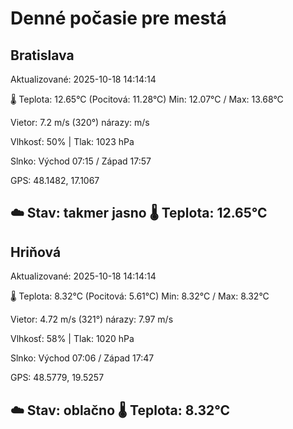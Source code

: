 ﻿# Denné počasie pre mestá

## Bratislava
Aktualizované: 2025-10-18 14:14:14

🌡️ Teplota: 12.65°C 
(Pocitová: 11.28°C)
Min: 12.07°C / Max: 13.68°C

Vietor: 7.2 m/s    (320°) 
nárazy:  m/s

Vlhkosť: 50% | Tlak: 1023 hPa

Slnko: Východ 07:15 / Západ 17:57

GPS: 48.1482, 17.1067

☁️ Stav: takmer jasno        🌡️ Teplota: 12.65°C
---

## Hriňová
Aktualizované: 2025-10-18 14:14:14

🌡️ Teplota: 8.32°C 
(Pocitová: 5.61°C)
Min: 8.32°C / Max: 8.32°C

Vietor: 4.72 m/s (321°)
nárazy: 7.97 m/s

Vlhkosť: 58% | Tlak: 1020 hPa

Slnko: Východ 07:06 / Západ 17:47

GPS: 48.5779, 19.5257

☁️ Stav: oblačno        🌡️ Teplota: 8.32°C
---
